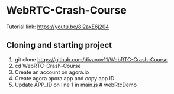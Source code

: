 # WebRTC-Crash-Course

Tutorial link: https://youtu.be/8I2axE6j204

## Cloning and starting project
1. git clone https://github.com/divanov11/WebRTC-Crash-Course
2. cd WebRTC-Crash-Course
3. Create an account on agora.io
4. Create agora apora app and copy app ID
5. Update APP_ID on line 1 in main.js
#   w e b R t c D e m o  
 
